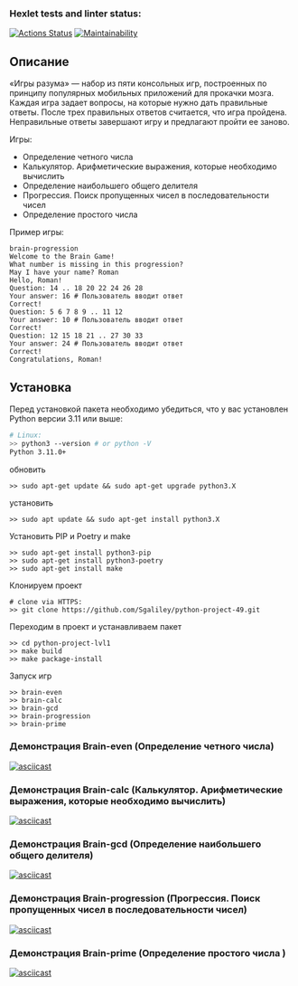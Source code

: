 ### Hexlet tests and linter status:
[![Actions Status](https://github.com/Sgaliley/python-project-49/actions/workflows/hexlet-check.yml/badge.svg)](https://github.com/Sgaliley/python-project-49/actions)
[![Maintainability](https://api.codeclimate.com/v1/badges/b9a35673e6737e98d91c/maintainability)](https://codeclimate.com/github/Sgaliley/python-project-49/maintainability)



## Описание
«Игры разума» — набор из пяти консольных игр, построенных по принципу популярных мобильных приложений для прокачки мозга. Каждая игра задает вопросы, на которые нужно дать правильные ответы. После трех правильных ответов считается, что игра пройдена. Неправильные ответы завершают игру и предлагают пройти ее заново.  

Игры:
* Определение четного числа
* Калькулятор. Арифметические выражения, которые необходимо вычислить
* Определение наибольшего общего делителя
* Прогрессия. Поиск пропущенных чисел в последовательности чисел
* Определение простого числа

Пример игры:
```
brain-progression
Welcome to the Brain Game!
What number is missing in this progression?
May I have your name? Roman
Hello, Roman!
Question: 14 .. 18 20 22 24 26 28
Your answer: 16 # Пользователь вводит ответ
Correct!
Question: 5 6 7 8 9 .. 11 12
Your answer: 10 # Пользователь вводит ответ
Correct!
Question: 12 15 18 21 .. 27 30 33
Your answer: 24 # Пользователь вводит ответ
Correct!
Congratulations, Roman!
```

## Установка

Перед установкой пакета необходимо убедиться, что у вас установлен Python версии 3.11 или выше:
```bash
# Linux:
>> python3 --version # or python -V
Python 3.11.0+
```
обновить
```
>> sudo apt-get update && sudo apt-get upgrade python3.X
```
установить
```
>> sudo apt update && sudo apt-get install python3.X
```
Установить PIP и Poetry и make

```
>> sudo apt-get install python3-pip
>> sudo apt-get install python3-poetry
>> sudo apt-get install make
```

Клонируем проект
```
# clone via HTTPS:
>> git clone https://github.com/Sgaliley/python-project-49.git
```
Переходим в проект и устанавливаем пакет
```
>> cd python-project-lvl1
>> make build
>> make package-install

```
Запуск игр
```
>> brain-even
>> brain-calc
>> brain-gcd
>> brain-progression
>> brain-prime
```


### Демонстрация Brain-even (Определение четного числа)

[![asciicast](https://asciinema.org/a/ADL8L8ZInFhv1W2FW0TzAQlO4.svg)](https://asciinema.org/a/ADL8L8ZInFhv1W2FW0TzAQlO4)

### Демонстрация Brain-calc (Калькулятор. Арифметические выражения, которые необходимо вычислить)

[![asciicast](https://asciinema.org/a/gAfTVQxavyI5J3BGyUwxVH8LH.svg)](https://asciinema.org/a/gAfTVQxavyI5J3BGyUwxVH8LH)

### Демонстрация Brain-gcd (Определение наибольшего общего делителя)

[![asciicast](https://asciinema.org/a/Jj5aotUf8fj00LMLfMmmPCPPj.svg)](https://asciinema.org/a/Jj5aotUf8fj00LMLfMmmPCPPj)

### Демонстрация Brain-progression (Прогрессия. Поиск пропущенных чисел в последовательности чисел)

[![asciicast](https://asciinema.org/a/M1oDATXMyEA12s81gHyom2icy.svg)](https://asciinema.org/a/M1oDATXMyEA12s81gHyom2icy)

### Демонстрация Brain-prime (Определение простого числа  )

[![asciicast](https://asciinema.org/a/IclxuyUtuckfzWXXJlOuj7kIu.svg)](https://asciinema.org/a/IclxuyUtuckfzWXXJlOuj7kIu)
